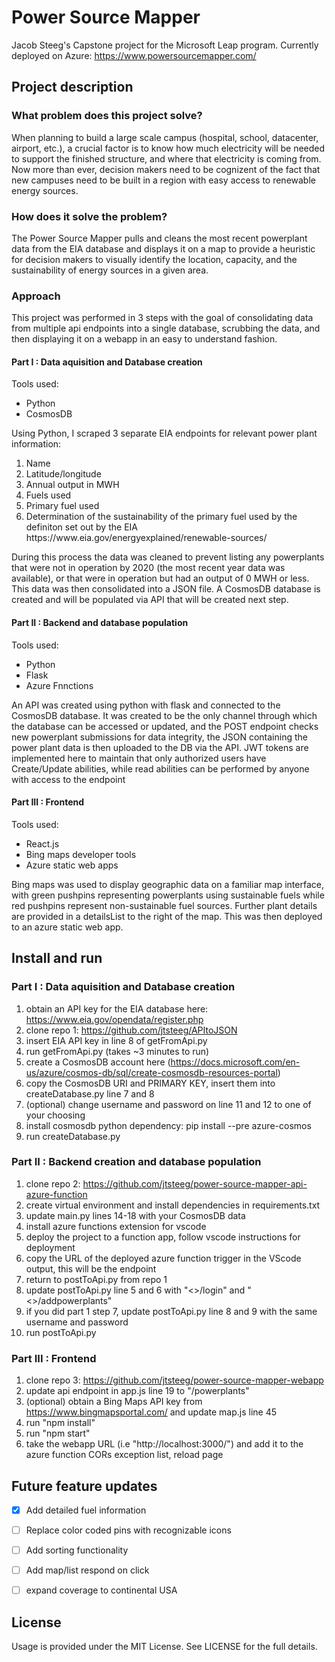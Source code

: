 # Power Source Mapper
Jacob Steeg's Capstone project for the Microsoft Leap program. Currently deployed on Azure: https://www.powersourcemapper.com/
## Project description
### What problem does this project solve?
When planning to build a large scale campus (hospital, school, datacenter, airport, etc.), a crucial factor is to know how much electricity will be needed to support the finished structure, and where that electricity is coming from. Now more than ever, decision makers need to be cognizent of the fact that new campuses need to be built in a region with easy access to renewable energy sources.

### How does it solve the problem?
The Power Source Mapper pulls and cleans the most recent powerplant data from the EIA database and displays it on a map to provide a heuristic for decision makers to visually identify the location, capacity, and the sustainability of energy sources in a given area.

### Approach

This project was performed in 3 steps with the goal of consolidating data from multiple api endpoints into a single database, scrubbing the data, and then displaying it on a webapp in an easy to understand fashion.


#### Part I : Data aquisition and Database creation
Tools used:
<ul>
  <li>Python</li>
  <li>CosmosDB</li>
</ul>
Using Python, I scraped 3 separate EIA endpoints for relevant power plant information:
<ol>
  <li>Name</li>
  <li>Latitude/longitude</li>
  <li>Annual output in MWH</li>
  <li>Fuels used</li>
  <li>Primary fuel used</li>
  <li>Determination of the sustainability of the primary fuel used by the definiton set out by the EIA https://www.eia.gov/energyexplained/renewable-sources/ </li>
</ol>

During this process the data was cleaned to prevent listing any powerplants that were not in operation by 2020 (the most recent year data was available), or that were in operation but had an output of 0 MWH or less. This data was then consolidated into a JSON file. A CosmosDB database is created and will be populated via API that will be created next step.
#### Part II : Backend and database population
Tools used:
<ul>
  <li>Python</li>
  <li>Flask</li>
  <li>Azure Fnnctions</>
</ul>
An API was created using python with flask and connected to the CosmosDB database. It was created to be the only channel through which the database can be accessed or updated, and the POST endpoint checks new powerplant submissions for data integrity, the JSON containing the power plant data is then uploaded to the DB via the API. JWT tokens are implemented here to maintain that only authorized users have Create/Update abilities, while read abilities can be performed by anyone with access to the endpoint
  
#### Part III : Frontend
Tools used:
  <ul>
  <li>React.js</li>
  <li>Bing maps developer tools</li>
  <li>Azure static web apps</>
</ul>
 Bing maps was used to display geographic data on a familiar map interface, with green pushpins representing powerplants using sustainable fuels while red pushpins represent non-sustainable fuel sources. Further plant details are provided in a detailsList to the right of the map. This was then deployed to an azure static web app.

## Install and run


### Part I : Data aquisition and Database creation

1. obtain an API key for the EIA database here: https://www.eia.gov/opendata/register.php
2. clone repo 1: https://github.com/jtsteeg/APItoJSON
3. insert EIA API key in line 8 of getFromApi.py
4. run getFromApi.py (takes ~3 minutes to run)
5. create a CosmosDB account here (https://docs.microsoft.com/en-us/azure/cosmos-db/sql/create-cosmosdb-resources-portal)
6. copy the CosmosDB URI and PRIMARY KEY, insert them into createDatabase.py line 7 and 8
7. (optional) change username and password on line 11 and 12 to one of your choosing
8. install cosmosdb python dependency: 	pip install --pre azure-cosmos
9. run createDatabase.py

   
### Part II : Backend creation and database population

1. clone repo 2: https://github.com/jtsteeg/power-source-mapper-api-azure-function
2. create virtual environment and install dependencies in requirements.txt
3. update main.py lines 14-18 with your CosmosDB data
4. install azure functions extension for vscode
5. deploy the project to a function app, follow vscode instructions for deployment
6. copy the URL of the deployed azure function trigger in the VScode output, this will be the endpoint
7. return to postToApi.py from repo 1
8. update postToApi.py line 5 and 6 with "<<endpoint>>/login" and "<<endpoint>>/addpowerplants" 
9. if you did part 1 step 7, update postToApi.py line 8 and 9 with the same username and password
10. run postToApi.py



### Part III : Frontend

1. clone repo 3: https://github.com/jtsteeg/power-source-mapper-webapp
2. update api endpoint in app.js line 19 to "<endpoint>/powerplants"
3. (optional) obtain a Bing Maps API key from https://www.bingmapsportal.com/ and update map.js line 45
3. run "npm install"
4. run "npm start"
5. take the webapp URL (i.e "http://localhost:3000/") and add it to the azure function CORs exception list, reload page

## Future feature updates
- [x] Add detailed fuel information
- [ ] Replace color coded pins with recognizable icons
- [ ] Add sorting functionality
- [ ] Add map/list respond on click
- [ ] expand coverage to continental USA



## License
Usage is provided under the MIT License. See LICENSE for the full details.
